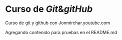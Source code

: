 # Curso de _Git_&_gitHub_
Curso de git y github con Jonmirchar.youtube.com

Agregando contenido para pruebas en el README.md